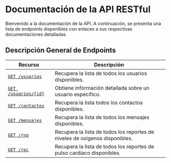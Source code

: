 # Documentación de la API RESTful

Bienvenido a la documentación de la API. A continuación, se presenta una lista
de endpoints disponibles con enlaces a sus respectivas documentaciones detalladas.

## Descripción General de Endpoints

| Recurso                    | Descripción |
| -------------------------- | ----------- |
| [`GET /usuarios`](./endpoints/get-usuarios.md)               | Recupera la lista de todos los usuarios disponibles. |
| [`GET /usuarios/{id}`](./endpoints/get-usuarios-id.md)          | Obtiene información detallada sobre un usuario específico. |
| [`GET /contactos`](./endpoints/get-contactos.md)   | Recupera la lista todos los contactos disponibles. |
| [`GET /mensajes`](./endpoints/get-mensajes.md)              | Recupera la lista de todos los mensajes disponibles. |
| [`GET /rno`](./endpoints/get-rno.md) | Recupera la lista de todos los reportes de niveles de oxígenos disponibles. |
| [`GET /rpc`](./endpoints/get-rpc.md)             | Recupera la lista de todos los reportes de pulso cardiaco disponibles. |